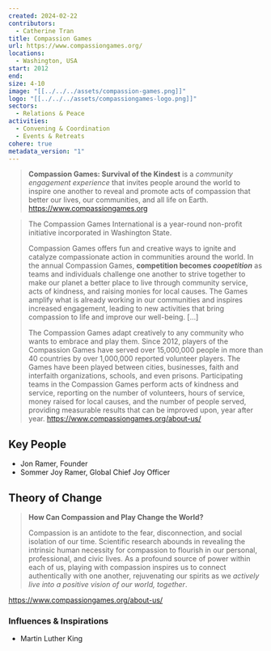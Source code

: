 ```yaml
---
created: 2024-02-22
contributors:
  - Catherine Tran
title: Compassion Games
url: https://www.compassiongames.org/
locations:
  - Washington, USA
start: 2012
end: 
size: 4-10
image: "[[../../../assets/compassion-games.png]]"
logo: "[[../../../assets/compassiongames-logo.png]]"
sectors:
  - Relations & Peace
activities:
  - Convening & Coordination
  - Events & Retreats
cohere: true
metadata_version: "1"
---
```

>**Compassion Games: Survival of the Kindest** is a _community engagement experience_ that invites people around the world to inspire one another to reveal and promote acts of compassion that better our lives, our communities, and all life on Earth.
https://www.compassiongames.org

>The Compassion Games International is a year-round non-profit initiative incorporated in Washington State.
>
>Compassion Games offers fun and creative ways to ignite and catalyze compassionate action in communities around the world. In the annual Compassion Games, **competition becomes _coopetition_** as teams and individuals challenge one another to strive together to make our planet a better place to live through community service, acts of kindness, and raising monies for local causes. The Games amplify what is already working in our communities and inspires increased engagement, leading to new activities that bring compassion to life and improve our well-being. [...]
>
>The Compassion Games adapt creatively to any community who wants to embrace and play them. Since 2012, players of the Compassion Games have served over 15,000,000 people in more than 40 countries by over 1,000,000 reported volunteer players. The Games have been played between cities, businesses, faith and interfaith organizations, schools, and even prisons. Participating teams in the Compassion Games perform acts of kindness and service, reporting on the number of volunteers, hours of service, money raised for local causes, and the number of people served, providing measurable results that can be improved upon, year after year.
https://www.compassiongames.org/about-us/

## Key People

- Jon Ramer, Founder
- Sommer Joy Ramer, Global Chief Joy Officer

## Theory of Change

>**How Can Compassion and Play Change the World?**
>
>Compassion is an antidote to the fear, disconnection, and social isolation of our time. Scientific research abounds in revealing the intrinsic human necessity for compassion to flourish in our personal, professional, and civic lives. As a profound source of power within each of us, playing with compassion inspires us to connect authentically with one another, rejuvenating our spirits as we _actively live into a positive vision of our world, together_.

https://www.compassiongames.org/about-us/

### Influences & Inspirations

- Martin Luther King








